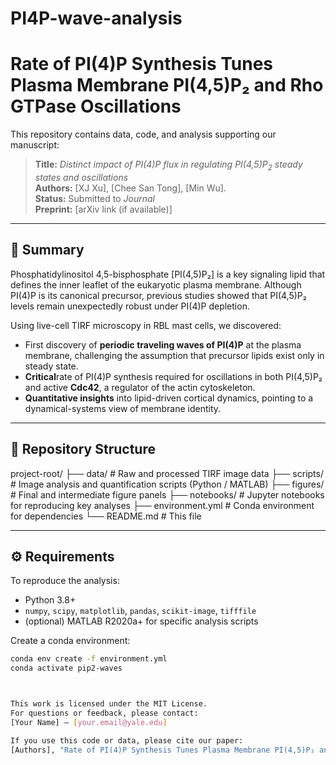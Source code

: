 # PI4P-wave-analysis
# Rate of PI(4)P Synthesis Tunes Plasma Membrane PI(4,5)P₂ and Rho GTPase Oscillations

This repository contains data, code, and analysis supporting our manuscript:

> **Title:** _Distinct impact of PI(4)P flux in regulating PI(4,5)P$_2$ steady states and oscillations_  
> **Authors:** [XJ Xu], [Chee San Tong], [Min Wu].  
> **Status:** Submitted to *Journal*  
> **Preprint:** [arXiv link (if available)]

---

## 🔬 Summary

Phosphatidylinositol 4,5-bisphosphate [PI(4,5)P₂] is a key signaling lipid that defines the inner leaflet of the eukaryotic plasma membrane. Although PI(4)P is its canonical precursor, previous studies showed that PI(4,5)P₂ levels remain unexpectedly robust under PI(4)P depletion.

Using live-cell TIRF microscopy in RBL mast cells, we discovered:
- First discovery of **periodic traveling waves of PI(4)P** at the plasma membrane, challenging the assumption that precursor lipids exist only in steady state.
- **Critical**rate of PI(4)P synthesis required for oscillations in both PI(4,5)P₂ and active **Cdc42**, a regulator of the actin cytoskeleton.
- **Quantitative insights** into lipid-driven cortical dynamics, pointing to a dynamical-systems view of membrane identity.

---

## 📁 Repository Structure
project-root/
├── data/               # Raw and processed TIRF image data
├── scripts/            # Image analysis and quantification scripts (Python / MATLAB)
├── figures/            # Final and intermediate figure panels
├── notebooks/          # Jupyter notebooks for reproducing key analyses
├── environment.yml     # Conda environment for dependencies
└── README.md           # This file

---

## ⚙️ Requirements

To reproduce the analysis:

- Python 3.8+
- `numpy`, `scipy`, `matplotlib`, `pandas`, `scikit-image`, `tifffile`
- (optional) MATLAB R2020a+ for specific analysis scripts

Create a conda environment:
```bash
conda env create -f environment.yml
conda activate pip2-waves



This work is licensed under the MIT License.
For questions or feedback, please contact:
[Your Name] — [your.email@yale.edu]

If you use this code or data, please cite our paper:
[Authors], "Rate of PI(4)P Synthesis Tunes Plasma Membrane PI(4,5)P₂ and Rho GTPase Oscillations", *TBD*, [year].
